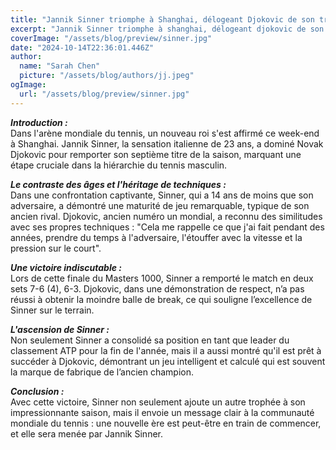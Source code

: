 ```yaml
---
title: "Jannik Sinner triomphe à Shanghai, délogeant Djokovic de son trône"
excerpt: "Jannik Sinner triomphe à shanghai, délogeant djokovic de son trône"
coverImage: "/assets/blog/preview/sinner.jpg"
date: "2024-10-14T22:36:01.446Z"
author:
  name: "Sarah Chen"
  picture: "/assets/blog/authors/jj.jpeg"
ogImage:
  url: "/assets/blog/preview/sinner.jpg"
---
```


***Introduction :***   
Dans l'arène mondiale du tennis, un nouveau roi s'est affirmé ce week-end à Shanghai. Jannik Sinner, la sensation italienne de 23 ans, a dominé Novak Djokovic pour remporter son septième titre de la saison, marquant une étape cruciale dans la hiérarchie du tennis masculin.

***Le contraste des âges et l'héritage de techniques :***  
Dans une confrontation captivante, Sinner, qui a 14 ans de moins que son adversaire, a démontré une maturité de jeu remarquable, typique de son ancien rival. Djokovic, ancien numéro un mondial, a reconnu des similitudes avec ses propres techniques : "Cela me rappelle ce que j'ai fait pendant des années, prendre du temps à l'adversaire, l'étouffer avec la vitesse et la pression sur le court".

***Une victoire indiscutable :***   
Lors de cette finale du Masters 1000, Sinner a remporté le match en deux sets 7-6 (4), 6-3. Djokovic, dans une démonstration de respect, n’a pas réussi à obtenir la moindre balle de break, ce qui souligne l’excellence de Sinner sur le terrain.

***L'ascension de Sinner :***   
Non seulement Sinner a consolidé sa position en tant que leader du classement ATP pour la fin de l'année, mais il a aussi montré qu'il est prêt à succéder à Djokovic, démontrant un jeu intelligent et calculé qui est souvent la marque de fabrique de l’ancien champion.

***Conclusion :***   
Avec cette victoire, Sinner non seulement ajoute un autre trophée à son impressionnante saison, mais il envoie un message clair à la communauté mondiale du tennis : une nouvelle ère est peut-être en train de commencer, et elle sera menée par Jannik Sinner.
